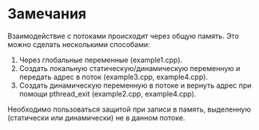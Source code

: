 # Замечания

Взаимодействие с потоками происходит через общую память. Это можно сделать несколькими способами:

1. Через глобальные переменные (example1.cpp).
2. Создать локальную статическую/динамическую переменную и передать адрес в поток (example3.cpp, example4.cpp).
3. Создать динамическую переменную в потоке и вернуть адрес при помощи pthread_exit (example2.cpp, example4.cpp).

Необходимо пользоваться защитой при записи в память, выделенную (статически или динамически) не в данном потоке.